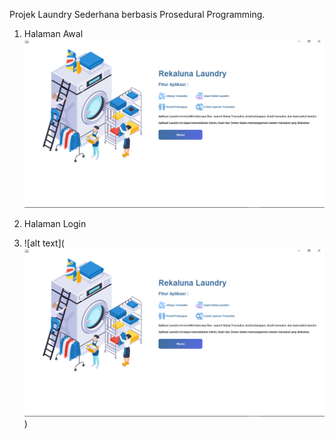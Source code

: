 Projek Laundry Sederhana berbasis Prosedural Programming.

1. Halaman Awal
![alt text](https://github.com/khfii/Laundry-Projek/blob/main/rekaluna.png)

2. Halaman Login 
3. ![alt text](![alt text](https://github.com/khfii/Laundry-Projek/blob/main/rekaluna.png))
